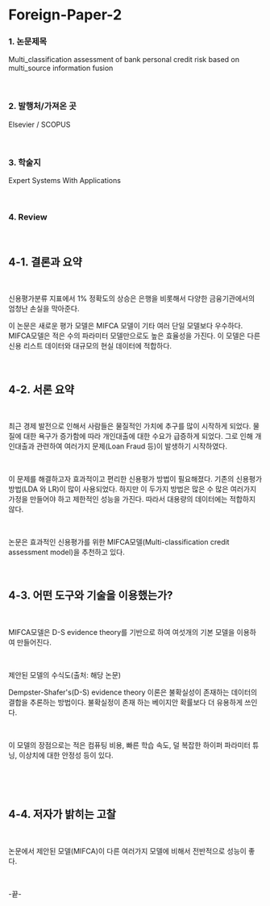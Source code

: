 # Foreign-Paper-2

### 1. 논문제목

Multi_classification assessment of bank personal credit risk based on multi_source information fusion

​

### 2. 발행처/가져온 곳

Elsevier / SCOPUS

​

### 3. 학술지

Expert Systems With Applications

​

### 4. Review

​

## 4-1. 결론과 요약

​

  신용평가분류 지표에서 1% 정확도의 상승은 은행을 비롯해서 다양한 금융기관에서의 엄청난 손실을 막아준다.

이 논문은 새로운 평가 모델은 MIFCA 모델이 기타 여러 단일 모델보다 우수하다. MIFCA모델은 적은 수의 파라미터 모델만으로도 높은 효율성을 가진다. 이 모델은 다른 신용 리스트 데이터와 대규모의 현실 데이터에 적합하다.

​

## 4-2. 서론 요약

​

  최근 경제 발전으로 인해서 사람들은 물질적인 가치에 추구를 많이 시작하게 되었다. 물질에 대한 욕구가 증가함에 따라 개인대출에 대한 수요가 급증하게 되었다. 그로 인해 개인대출과 관련하여 여러가지 문제(Loan Fraud 등)이 발생하기 시작하였다. 

​

  이 문제를 해결하고자 효과적이고 편리한 신용평가 방법이 필요해졌다. 기존의 신용평가방법(LDA 와 LR)이 많이 사용되었다. 하지만 이 두가지 방법은 많은 수 많은 여러가지 가정을 만들어야 하고 제한적인 성능을 가진다. 따라서 대용량의 데이터에는 적합하지 않다.

​

논문은 효과적인 신용평가를 위한 MIFCA모델(Multi-classification credit assessment model)을 추천하고 있다.

​

## 4-3. 어떤 도구와 기술을 이용했는가?

​

MIFCA모델은 D-S evidence theory를 기반으로 하여 여섯개의 기본 모델을 이용하여 만들어진다.

​


제안된 모델의 수식도(출처: 해당 논문)

Dempster-Shafer's(D-S) evidence theory 이론은 불확실성이 존재하는 데이터의 결합을 추론하는 방법이다. 불확실정이 존재 하는 베이지안 확률보다 더 유용하게 쓰인다.

​

이 모델의 장점으로는 적은 컴퓨팅 비용, 빠른 학습 속도, 덜 복잡한 하이퍼 파라미터 튜닝, 이상치에 대한 안정성 등이 있다.

​

​

## 4-4. 저자가 밝히는 고찰

​

논문에서 제안된 모델(MIFCA)이 다른 여러가지 모델에 비해서 전반적으로 성능이 좋다.

​

-끝-

